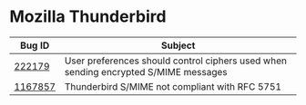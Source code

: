 # Mozilla Thunderbird

| Bug ID | Subject |
|--------|---------|
|[222179](https://bugzilla.mozilla.org/show_bug.cgi?id=222179)|User preferences should control ciphers used when sending encrypted S/MIME messages|
|[1167857](https://bugzilla.mozilla.org/show_bug.cgi?id=1167857)|Thunderbird S/MIME not compliant with RFC 5751|
